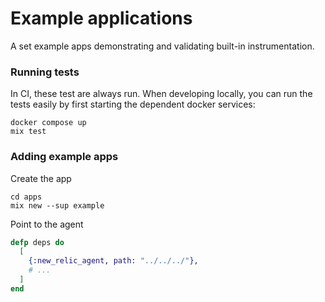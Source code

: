 # Example applications

A set example apps demonstrating and validating built-in instrumentation.

### Running tests

In CI, these test are always run. When developing locally, you can run the tests easily by first starting the dependent docker services:

```
docker compose up
mix test
```

### Adding example apps

Create the app

```
cd apps
mix new --sup example
```

Point to the agent

```elixir
defp deps do
  [
    {:new_relic_agent, path: "../../../"},
    # ...
  ]
end
```
